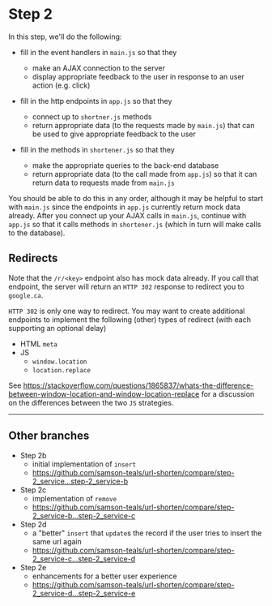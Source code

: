 # Step 2

In this step, we'll do the following:

- fill in the event handlers in `main.js` so that they
  - make an AJAX connection to the server
  - display appropriate feedback to the user in response to an user action (e.g. click)
  
- fill in the http endpoints in `app.js` so that they
  - connect up to `shortner.js` methods
  - return appropriate data (to the requests made by `main.js`) that can be used to give appropriate feedback to the user
  
- fill in the methods in `shortener.js` so that they
  - make the appropriate queries to the back-end database
  - return appropriate data (to the call made from `app.js`) so that it can return data to requests made from `main.js`
  
You should be able to do this in any order, although it may be helpful to start with `main.js` since the endpoints in `app.js` currently return mock data already.
After you connect up your AJAX calls in `main.js`, continue with `app.js` so that it calls methods in `shortener.js` (which in turn will make calls to the database).

## Redirects

Note that the `/r/<key>` endpoint also has mock data already.
If you call that endpoint, the server will return an `HTTP 302` response to redirect you to `google.ca`.

`HTTP 302` is only one way to redirect.
You may want to create additional endpoints to implement the following (other) types of redirect (with each supporting an optional delay)
- HTML `meta`
- JS
  - `window.location`
  - `location.replace`
  
See https://stackoverflow.com/questions/1865837/whats-the-difference-between-window-location-and-window-location-replace for a discussion on the differences between the two `JS` strategies.

-----

## Other branches

- Step 2b
  - initial implementation of `insert`
  - https://github.com/samson-teals/url-shorten/compare/step-2_service...step-2_service-b
- Step 2c
  - implementation of `remove`
  - https://github.com/samson-teals/url-shorten/compare/step-2_service-b...step-2_service-c
- Step 2d
  - a "better" `insert` that `update`s the record if the user tries to insert the same url again
  - https://github.com/samson-teals/url-shorten/compare/step-2_service-c...step-2_service-d
- Step 2e
  - enhancements for a better user experience
  - https://github.com/samson-teals/url-shorten/compare/step-2_service-d...step-2_service-e
